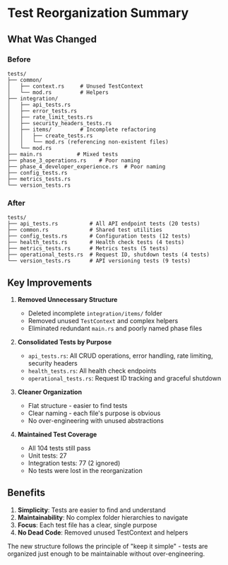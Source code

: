 # Test Reorganization Summary

## What Was Changed

### Before
```
tests/
├── common/
│   ├── context.rs     # Unused TestContext
│   └── mod.rs         # Helpers
├── integration/
│   ├── api_tests.rs
│   ├── error_tests.rs
│   ├── rate_limit_tests.rs
│   ├── security_headers_tests.rs
│   ├── items/         # Incomplete refactoring
│   │   ├── create_tests.rs
│   │   └── mod.rs (referencing non-existent files)
│   └── mod.rs
├── main.rs           # Mixed tests
├── phase_3_operations.rs    # Poor naming
├── phase_4_developer_experience.rs  # Poor naming
├── config_tests.rs
├── metrics_tests.rs
└── version_tests.rs
```

### After
```
tests/
├── api_tests.rs          # All API endpoint tests (20 tests)
├── common.rs             # Shared test utilities
├── config_tests.rs       # Configuration tests (12 tests)
├── health_tests.rs       # Health check tests (4 tests)
├── metrics_tests.rs      # Metrics tests (5 tests)
├── operational_tests.rs  # Request ID, shutdown tests (4 tests)
└── version_tests.rs      # API versioning tests (9 tests)
```

## Key Improvements

1. **Removed Unnecessary Structure**
   - Deleted incomplete `integration/items/` folder
   - Removed unused `TestContext` and complex helpers
   - Eliminated redundant `main.rs` and poorly named phase files

2. **Consolidated Tests by Purpose**
   - `api_tests.rs`: All CRUD operations, error handling, rate limiting, security headers
   - `health_tests.rs`: All health check endpoints
   - `operational_tests.rs`: Request ID tracking and graceful shutdown

3. **Cleaner Organization**
   - Flat structure - easier to find tests
   - Clear naming - each file's purpose is obvious
   - No over-engineering with unused abstractions

4. **Maintained Test Coverage**
   - All 104 tests still pass
   - Unit tests: 27 
   - Integration tests: 77 (2 ignored)
   - No tests were lost in the reorganization

## Benefits

1. **Simplicity**: Tests are easier to find and understand
2. **Maintainability**: No complex folder hierarchies to navigate
3. **Focus**: Each test file has a clear, single purpose
4. **No Dead Code**: Removed unused TestContext and helpers

The new structure follows the principle of "keep it simple" - tests are organized just enough to be maintainable without over-engineering.